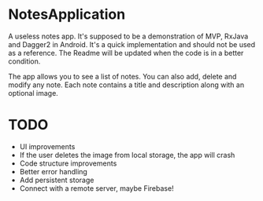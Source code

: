 # NotesApplication
A useless notes app. It's supposed to be a demonstration of MVP, RxJava and Dagger2 in Android. It's a quick implementation and should not be used as a reference. The Readme will be updated when the code is in a better condition. 

The app allows you to see a list of notes. You can also add, delete and modify any note. Each note contains a title and description along with an optional image. 

# TODO
- UI improvements
- If the user deletes the image from local storage, the app will crash
- Code structure improvements
- Better error handling
- Add persistent storage
- Connect with a remote server, maybe Firebase!
